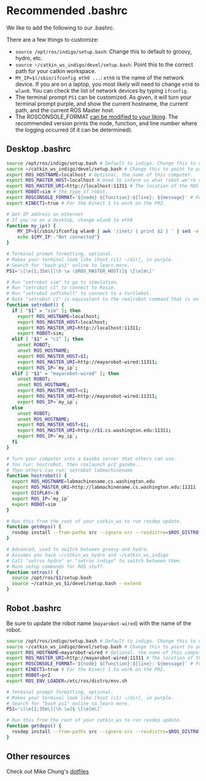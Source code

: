 # Recommended .bashrc
We like to add the following to our .bashrc.

There are a few things to customize:

- `source /opt/ros/indigo/setup.bash`: Change this to default to groovy, hydro, etc.
- `source ~/catkin_ws_indigo/devel/setup.bash`: Point this to the correct path for your catkin workspace.
- `MY_IP=$(/sbin/ifconfig eth0 ...`: `eth0` is the name of the network device. If you are on a laptop, you most likely will need to change `eth0` to `wlan0`. You can check the list of network devices by typing `ifconfig`.
- The terminal prompt `PS1` can be customized. As given, it will turn your terminal prompt purple, and show the current hostname, the current path, and the current ROS Master host.
- The ROSCONSOLE_FORMAT [can be modified to your liking](http://wiki.ros.org/rosconsole#Console_Output_Formatting). The recommended version prints the node, function, and line number where the logging occurred (if it can be determined).

## Desktop .bashrc
```bash
source /opt/ros/indigo/setup.bash # Default to indigo. Change this to default to another distro if you want.
source ~/catkin_ws_indigo/devel/setup.bash # Change this to point to your catkin_ws.
export ROS_HOSTNAME=localhost # Optional, the name of this computer.
export ROS_MASTER_HOST=localhost # Used to inform us what robot we're connected to.
export ROS_MASTER_URI=http://localhost:11311 # The location of the ROS master.
export ROBOT=sim # The type of robot.
export ROSCONSOLE_FORMAT='${node} ${function}:${line}: ${message}' # Formats log messages, see http://wiki.ros.org/rosconsole#Console_Output_Formatting
export KINECT1=true # For the Kinect 1 to work on the PR2.

# Get IP address on ethernet
# If you're on a desktop, change wlan0 to eth0
function my_ip() {
    MY_IP=$(/sbin/ifconfig wlan0 | awk '/inet/ { print $2 } ' | sed -e s/addr://)
    echo ${MY_IP:-"Not connected"}
}

# Terminal prompt formatting, optional.
# Makes your terminal look like [host (c1) ~/dir], in purple.
# Search for "bash ps1" online to learn more.
PS1='\[\e[1;35m\][\h \w ($ROS_MASTER_HOST)]$ \[\e[m\]'

# Run "setrobot sim" to go to simulation.
# Run "setrobot c1" to connect to Rosie.
# Run "setrobot softshell" to connect to a turtlebot.
# Note "setrobot c1" is equivalent to the realrobot command that is on most machines.
function setrobot() {
  if [ "$1" = "sim" ]; then
    export ROS_HOSTNAME=localhost;
    export ROS_MASTER_HOST=localhost;
    export ROS_MASTER_URI=http://localhost:11311;
    export ROBOT=sim;
  elif [ "$1" = "c1" ]; then
    unset ROBOT;
    unset ROS_HOSTNAME;
    export ROS_MASTER_HOST=$1;
    export ROS_MASTER_URI=http://mayarobot-wired:11311;
    export ROS_IP=`my_ip`;
  elif [ "$1" = "mayarobot-wired" ]; then
    unset ROBOT;
    unset ROS_HOSTNAME;
    export ROS_MASTER_HOST=c1;
    export ROS_MASTER_URI=http://mayarobot-wired:11311;
    export ROS_IP=`my_ip`;
  else
    unset ROBOT;
    unset ROS_HOSTNAME;
    export ROS_MASTER_HOST=$1;
    export ROS_MASTER_URI=http://$1.cs.washington.edu:11311;
    export ROS_IP=`my_ip`;
  fi
}

# Turn your computer into a Gazebo server that others can use.
# You run: hostrobot, then roslaunch pr2_gazebo...
# Then others can run: setrobot labmachinename
function hostrobot() {
  export ROS_HOSTNAME=labmachinename.cs.washington.edu
  export ROS_MASTER_URI=http://labmachinename.cs.washington.edu:11311
  export DISPLAY=:0
  export ROS_IP=`my_ip`
  export ROBOT=sim
}

# Run this from the root of your catkin_ws to run rosdep update.
function getdeps() {
  rosdep install --from-paths src --ignore-src --rosdistro=$ROS_DISTRO -y
}

# Advanced, used to switch between groovy and hydro.
# Assumes you have ~/catkin_ws_hydro and ~/catkin_ws_indigo
# Call "setros hydro" or "setros indigo" to switch between them.
# Runs setup commands for ROS stuff.
function setros() {
  source /opt/ros/$1/setup.bash
  source ~/catkin_ws_$1/devel/setup.bash --extend
}
```

## Robot .bashrc
Be sure to update the robot name (`mayarobot-wired`) with the name of the robot.
```bash
source /opt/ros/indigo/setup.bash # Default to indigo. Change this to default to another distro if you want.
source ~/catkin_ws_indigo/devel/setup.bash # Change this to point to your catkin_ws.
export ROS_HOSTNAME=mayarobot-wired # Optional, the name of this computer.
export ROS_MASTER_URI=http://mayarobot-wired:11311 # The location of the ROS master.
export ROSCONSOLE_FORMAT='${node} ${function}:${line}: ${message}' # Formats log messages, see http://wiki.ros.org/rosconsole#Console_Output_Formatting
export KINECT1=true # For the Kinect 1 to work on the PR2.
export ROBOT=pr2
export ROS_ENV_LOADER=/etc/ros/distro/env.sh

# Terminal prompt formatting, optional.
# Makes your terminal look like [host (c1) ~/dir], in purple.
# Search for "bash ps1" online to learn more.
PS1='\[\e[1;35m\][\h \w]$ \[\e[m\]'

# Run this from the root of your catkin_ws to run rosdep update.
function getdeps() {
  rosdep install --from-paths src --ignore-src --rosdistro=$ROS_DISTRO -y
}
```

## Other resources
Check out Mike Chung's [dotfiles](https://github.com/mjyc/dotfiles)
